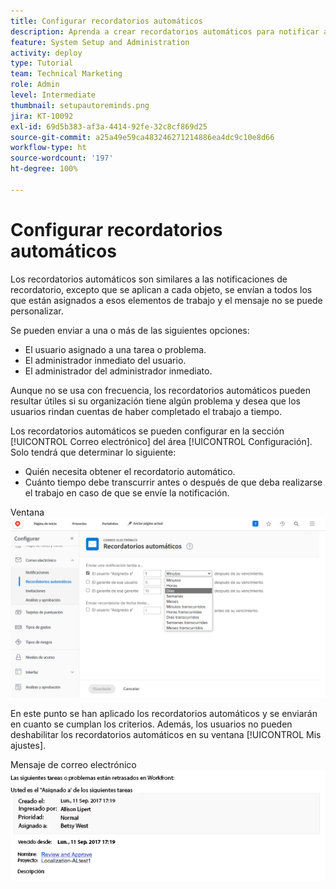 ```yaml
---
title: Configurar recordatorios automáticos
description: Aprenda a crear recordatorios automáticos para notificar a los usuarios de que las fechas planificadas de finalización de la asignación de trabajo se acercan o han pasado.
feature: System Setup and Administration
activity: deploy
type: Tutorial
team: Technical Marketing
role: Admin
level: Intermediate
thumbnail: setupautoreminds.png
jira: KT-10092
exl-id: 69d5b383-af3a-4414-92fe-32c8cf869d25
source-git-commit: a25a49e59ca483246271214886ea4dc9c10e8d66
workflow-type: ht
source-wordcount: '197'
ht-degree: 100%

---
```


<!---
this has the same content as the system administrator notification setup and mangement section of the email and inapp notificiations learning path
--->

# Configurar recordatorios automáticos

Los recordatorios automáticos son similares a las notificaciones de recordatorio, excepto que se aplican a cada objeto, se envían a todos los que están asignados a esos elementos de trabajo y el mensaje no se puede personalizar.

Se pueden enviar a una o más de las siguientes opciones:

* El usuario asignado a una tarea o problema.
* El administrador inmediato del usuario.
* El administrador del administrador inmediato.

Aunque no se usa con frecuencia, los recordatorios automáticos pueden resultar útiles si su organización tiene algún problema y desea que los usuarios rindan cuentas de haber completado el trabajo a tiempo.

Los recordatorios automáticos se pueden configurar en la sección [!UICONTROL Correo electrónico] del área [!UICONTROL Configuración]. Solo tendrá que determinar lo siguiente:

* Quién necesita obtener el recordatorio automático.
* Cuánto tiempo debe transcurrir antes o después de que deba realizarse el trabajo en caso de que se envíe la notificación.

Ventana ![[!UICONTROL Recordatorios automáticos] en [!UICONTROL Configuración]](assets/admin-fund-automatic-reminders-1.png)

En este punto se han aplicado los recordatorios automáticos y se enviarán en cuanto se cumplan los criterios. Además, los usuarios no pueden deshabilitar los recordatorios automáticos en su ventana [!UICONTROL Mis ajustes].

Mensaje de correo electrónico ![[!UICONTROL Recordatorio automático] ](assets/admin-fund-automatic-reminders-2.png)
